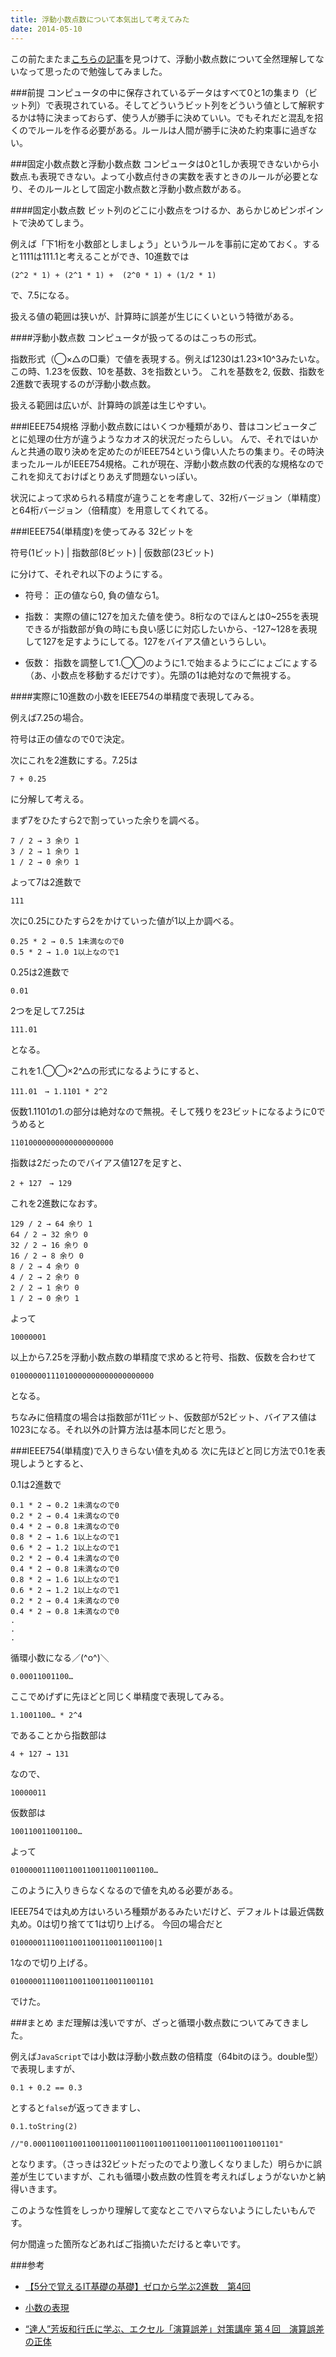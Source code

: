 ```yaml
---
title: 浮動小数点数について本気出して考えてみた
date: 2014-05-10
---
```


この前たまたま[こちらの記事](http://itpro.nikkeibp.co.jp/members/ITPro/ITBASIC/20020624/1/)を見つけて、浮動小数点数について全然理解してないなって思ったので勉強してみました。

###前提
コンピュータの中に保存されているデータはすべて0と1の集まり（ビット列）で表現されている。そしてどういうビット列をどういう値として解釈するかは特に決まっておらず、使う人が勝手に決めていい。でもそれだと混乱を招くのでルールを作る必要がある。ルールは人間が勝手に決めた約束事に過ぎない。

###固定小数点数と浮動小数点数
コンピュータは0と1しか表現できないから小数点.も表現できない。よって小数点付きの実数を表すときのルールが必要となり、そのルールとして固定小数点数と浮動小数点数がある。


####固定小数点数
ビット列のどこに小数点をつけるか、あらかじめピンポイントで決めてしまう。

例えば「下1桁を小数部としましょう」というルールを事前に定めておく。すると1111は111.1と考えることができ、10進数では

    (2^2 * 1) + (2^1 * 1) +  (2^0 * 1) + (1/2 * 1)

で、7.5になる。

扱える値の範囲は狭いが、計算時に誤差が生じにくいという特徴がある。

####浮動小数点数
コンピュータが扱ってるのはこっちの形式。

指数形式（◯×△の□乗）で値を表現する。例えば1230は1.23×10^3みたいな。この時、1.23を仮数、10を基数、3を指数という。
これを基数を2, 仮数、指数を2進数で表現するのが浮動小数点数。

扱える範囲は広いが、計算時の誤差は生じやすい。

###IEEE754規格
浮動小数点数にはいくつか種類があり、昔はコンピュータごとに処理の仕方が違うようなカオス的状況だったらしい。
んで、それではいかんと共通の取り決めを定めたのがIEEE754という偉い人たちの集まり。その時決まったルールがIEEE754規格。これが現在、浮動小数点数の代表的な規格なのでこれを抑えておけばとりあえず問題ないっぽい。

状況によって求められる精度が違うことを考慮して、32桁バージョン（単精度）と64桁バージョン（倍精度）を用意してくれてる。

###IEEE754(単精度)を使ってみる
32ビットを

符号(1ビット) | 指数部(8ビット) | 仮数部(23ビット)

に分けて、それぞれ以下のようにする。

- 符号：
正の値なら0, 負の値なら1。

- 指数：
実際の値に127を加えた値を使う。8桁なのでほんとは0~255を表現できるが指数部が負の時にも良い感じに対応したいから、-127~128を表現して127を足すようにしてる。127をバイアス値というらしい。

- 仮数：
指数を調整して1.◯◯のように1.で始まるようにごにょごにょする（あ、小数点を移動するだけです）。先頭の1は絶対なので無視する。

####実際に10進数の小数をIEEE754の単精度で表現してみる。

例えば7.25の場合。

符号は正の値なので0で決定。

次にこれを2進数にする。7.25は

    7 + 0.25

に分解して考える。

まず7をひたすら2で割っていった余りを調べる。

    7 / 2 → 3 余り 1
    3 / 2 → 1 余り 1
    1 / 2 → 0 余り 1

 よって7は2進数で

    111

 次に0.25にひたすら2をかけていった値が1以上か調べる。

    0.25 * 2 → 0.5 1未満なので0
    0.5 * 2 → 1.0 1以上なので1

 0.25は2進数で

    0.01

 2つを足して7.25は

    111.01

となる。

これを1.◯◯×2^△の形式になるようにすると、

    111.01　→ 1.1101 * 2^2

仮数1.1101の1.の部分は絶対なので無視。そして残りを23ビットになるように0でうめると

    11010000000000000000000

指数は2だったのでバイアス値127を足すと、

    2 + 127　→ 129

これを2進数になおす。

    129 / 2 → 64 余り 1
    64 / 2 → 32 余り 0
    32 / 2 → 16 余り 0
    16 / 2 → 8 余り 0
    8 / 2 → 4 余り 0
    4 / 2 → 2 余り 0
    2 / 2 → 1 余り 0
    1 / 2 → 0 余り 1

よって

    10000001

以上から7.25を浮動小数点数の単精度で求めると符号、指数、仮数を合わせて

    01000000111010000000000000000000

となる。

ちなみに倍精度の場合は指数部が11ビット、仮数部が52ビット、バイアス値は1023になる。それ以外の計算方法は基本同じだと思う。

###IEEE754(単精度)で入りきらない値を丸める
次に先ほどと同じ方法で0.1を表現しようとすると、

0.1は2進数で

    0.1 * 2 → 0.2 1未満なので0
    0.2 * 2 → 0.4 1未満なので0
    0.4 * 2 → 0.8 1未満なので0
    0.8 * 2 → 1.6 1以上なので1
    0.6 * 2 → 1.2 1以上なので1
    0.2 * 2 → 0.4 1未満なので0
    0.4 * 2 → 0.8 1未満なので0
    0.8 * 2 → 1.6 1以上なので1
    0.6 * 2 → 1.2 1以上なので1
    0.2 * 2 → 0.4 1未満なので0
    0.4 * 2 → 0.8 1未満なので0
    .
    .
    .

循環小数になる／(^o^)＼

    0.00011001100…


ここでめげずに先ほどと同じく単精度で表現してみる。

    1.1001100… * 2^4

であることから指数部は

    4 + 127 → 131

なので、

    10000011

仮数部は

    100110011001100…

よって

    01000001110011001100110011001100…

このように入りきらなくなるので値を丸める必要がある。

IEEE754では丸め方はいろいろ種類があるみたいだけど、デフォルトは最近偶数丸め。0は切り捨てて1は切り上げる。
今回の場合だと

    01000001110011001100110011001100|1

1なので切り上げる。

    01000001110011001100110011001101

でけた。

###まとめ
まだ理解は浅いですが、ざっと循環小数点数についてみてきました。

例えば`JavaScript`では小数は浮動小数点数の倍精度（64bitのほう。double型）で表現しますが、

    0.1 + 0.2 == 0.3

とすると`false`が返ってきますし、

    0.1.toString(2)

    //"0.0001100110011001100110011001100110011001100110011001101"

となります。（さっきは32ビットだったのでより激しくなりました）明らかに誤差が生じていますが、これも循環小数点数の性質を考えればしょうがないかと納得いきます。

このような性質をしっかり理解して変なとこでハマらないようにしたいもんです。

何か間違った箇所などあればご指摘いただけると幸いです。

###参考

- [【5分で覚えるIT基礎の基礎】ゼロから学ぶ2進数　第4回](http://itpro.nikkeibp.co.jp/members/ITPro/ITBASIC/20020624/1/)

- [小数の表現](http://www.seiai.ed.jp/sys/text/cs09/chp03/c03a040.html)

- [“達人”芳坂和行氏に学ぶ、エクセル「演算誤差」対策講座 第４回　演算誤差の正体](http://pc.nikkeibp.co.jp/pc21/special/gosa/eg4.shtml)
